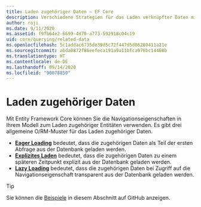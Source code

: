 ```yaml
---
title: Laden zugehöriger Daten – EF Core
description: Verschiedene Strategien für das Laden verknüpfter Daten mit Entity Framework Core
author: roji
ms.date: 9/11/2020
ms.assetid: f9fb64e2-6699-4d70-a773-592918c04c19
uid: core/querying/related-data
ms.openlocfilehash: 5c1addac6735de39d5c72f447d5d06280411a21e
ms.sourcegitcommit: abda0872f86eefeca191a9a11bfca976bc14468b
ms.translationtype: HT
ms.contentlocale: de-DE
ms.lasthandoff: 09/14/2020
ms.locfileid: "90078850"
---
```

# <a name="loading-related-data"></a>Laden zugehöriger Daten

Mit Entity Framework Core können Sie die Navigationseigenschaften in Ihrem Modell zum Laden zugehöriger Entitäten verwenden. Es gibt drei allgemeine O/RM-Muster für das Laden zugehöriger Daten.

* **[Eager Loading](xref:core/querying/related-data/eager)** bedeutet, dass die zugehörigen Daten als Teil der ersten Abfrage aus der Datenbank geladen werden.
* **[Explizites Laden](xref:core/querying/related-data/explicit)** bedeutet, dass die zugehörigen Daten zu einem späteren Zeitpunkt explizit aus der Datenbank geladen werden.
* **[Lazy Loading](xref:core/querying/related-data/lazy)** bedeutet, dass die zugehörigen Daten bei Zugriff auf die Navigationseigenschaft transparent aus der Datenbank geladen werden.

> [!TIP]
> Sie können die [Beispiele](https://github.com/dotnet/EntityFramework.Docs/tree/master/samples/core/Querying) in diesem Abschnitt auf GitHub anzeigen.
